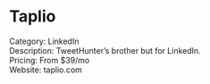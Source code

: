 # Taplio

Category: LinkedIn  
Description: TweetHunter’s brother but for LinkedIn.  
Pricing: From $39/mo  
Website: taplio.com
